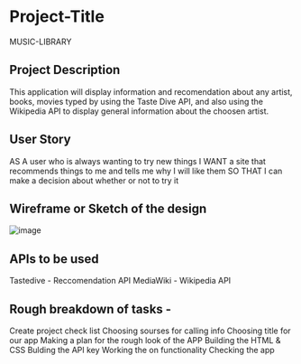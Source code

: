# Project-Title
MUSIC-LIBRARY

## Project Description
This application will display information and recomendation about any artist, books, movies typed by using the Taste Dive API, and also using the Wikipedia API to display general information about the choosen artist.
## User Story
AS A user who is always wanting to try new things
I WANT a site that recommends things to me and tells me why I will like them
SO THAT I can make a decision about whether or not to try it
## Wireframe or Sketch of the design
![image](https://user-images.githubusercontent.com/69066157/93866655-4908c300-fd0b-11ea-84b8-637bfaea30df.png)
## APIs to be used
Tastedive - Reccomendation API
MediaWiki - Wikipedia API

## Rough breakdown of tasks -

Create project check list 
Choosing sourses for calling info 
Choosing title for our app
Making a plan for the rough look of the APP
Building the HTML & CSS 
Bulding the API key
Working the on functionality
Checking the app 